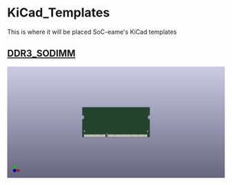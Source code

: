 # KiCad_Templates
 This is where it will be placed SoC-eame's KiCad templates

## [DDR3_SODIMM](/DDR3_SODIMM)
![DDR3_SODIMM](icon.png)